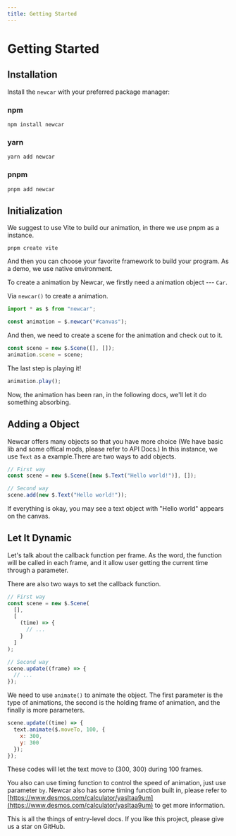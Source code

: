 ```yaml
---
title: Getting Started
---
```


# Getting Started <Badge type="tip" text="^0.6.0" />

## Installation

Install the `newcar` with your preferred package manager:

### npm

```shell
npm install newcar
```

### yarn

```shell
yarn add newcar
```

### pnpm

```shell
pnpm add newcar
```

## Initialization

We suggest to use Vite to build our animation, in there we use pnpm as a instance.

```shell
pnpm create vite
```

And then you can choose your favorite framework to build your program. As a demo, we use native environment.

To create a animation by Newcar, we firstly need a animation object --- `Car`.

Via `newcar()` to create a animation.

```javascript
import * as $ from "newcar";

const animation = $.newcar("#canvas");
```

And then, we need to create a scene for the animation and check out to it.

```javascript
const scene = new $.Scene([], []);
animation.scene = scene;
```

The last step is playing it!

```javascript
animation.play();
```

Now, the animation has been ran, in the following docs, we'll let it do something absorbing.

## Adding a Object

Newcar offers many objects so that you have more choice (We have basic lib and some offical mods, please refer to API Docs.) In this instance, we use `Text` as a example.There are two ways to add objects.

```javascript
// First way
const scene = new $.Scene([new $.Text("Hello world!")], []);

// Second way
scene.add(new $.Text("Hello world!"));
```

If everything is okay, you may see a text object with "Hello world" appears on the canvas.

## Let It Dynamic

Let's talk about the callback function per frame. As the word, the function will be called in each frame, and it allow user getting the current time through a parameter.

There are also two ways to set the callback function.

```javascript
// First way
const scene = new $.Scene(
  [],
  [
    (time) => {
      // ...
    }
  ]
);

// Second way
scene.update((frame) => {
  // ...
});
```

We need to use `animate()` to animate the object. The first parameter is the type of animations, the second is the holding frame of animation, and the finally is more parameters.

```javascript
scene.update((time) => {
  text.animate($.moveTo, 100, {
    x: 300,
    y: 300
  });
});
```

These codes will let the text move to (300, 300) during 100 frames.

You also can use timing function to control the speed of animation, just use parameter `by`. Newcar also has some timing function built in, please refer to [https://www.desmos.com/calculator/yasltaa9um](https://www.desmos.com/calculator/yasltaa9um) to get more information.

This is all the things of entry-level docs. If you like this project, please give us a star on GitHub.
